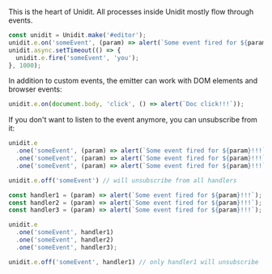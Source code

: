 This is the heart of Unidit. All processes inside Unidit mostly flow through events.

```js
const unidit = Unidit.make('#editor');
unidit.e.on('someEvent', (param) => alert(`Some event fired for ${param}!!!`));
unidit.async.setTimeout(() => {
  unidit.e.fire('someEvent', 'you');
}, 1000);
```

In addition to custom events, the emitter can work with DOM elements and browser events:

```js
unidit.e.on(document.body, 'click', () => alert(`Doc click!!!`));
```

If you don't want to listen to the event anymore, you can unsubscribe from it:

```js
unidit.e
  .one('someEvent', (param) => alert(`Some event fired for ${param}!!!`))
  .one('someEvent', (param) => alert(`Some event fired for ${param}!!!`))
  .one('someEvent', (param) => alert(`Some event fired for ${param}!!!`));

unidit.e.off('someEvent') // will unsubscribe from all handlers
```

```js
const handler1 = (param) => alert(`Some event fired for ${param}!!!`);
const handler2 = (param) => alert(`Some event fired for ${param}!!!`);
const handler3 = (param) => alert(`Some event fired for ${param}!!!`);

unidit.e
  .one('someEvent', handler1)
  .one('someEvent', handler2)
  .one('someEvent', handler3);

unidit.e.off('someEvent', handler1) // only handler1 will unsubscribe
```
